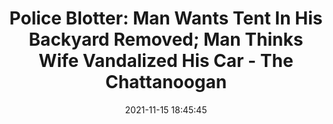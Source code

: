 ---
"title": "Police Blotter: Man Wants Tent In His Backyard Removed; Man Thinks Wife Vandalized His Car - The Chattanoogan"
"date": "2021-11-15 18:45:45"
"feed_name": "GOOGLENEWSCONSTRUCTION"
"feed_website": "https://news.google.com/search?q=construction%2Bincident&hl=en-US&gl=US&ceid=US:en"
"feed_rss": "https://news.google.com/rss/search?q=construction%2Bincident&hl=en-US&gl=US&ceid=US:en"
"link": "http://www.chattanoogan.com/2021/11/15/438156/Police-Blotter-Man-Wants-Tent-In-His.aspx"
"source": "{'href': 'http://www.chattanoogan.com', 'title': 'The Chattanoogan'}"
"file": "_posts/2021-1-1-644380c7485696e16ab36674fb92ac1be632b042.md"
"accident": "0"
"drilling": "0"
"dead": "0"
"injured": "0"
"arrested": "0"
"place": "unknown place"
"where": "unknown site"
"causes": "unknown"
"place_uri": "unknown place"
---
